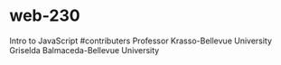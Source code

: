 # web-230
Intro to JavaScript
 #contributers
Professor Krasso-Bellevue University 
Griselda Balmaceda-Bellevue University 
